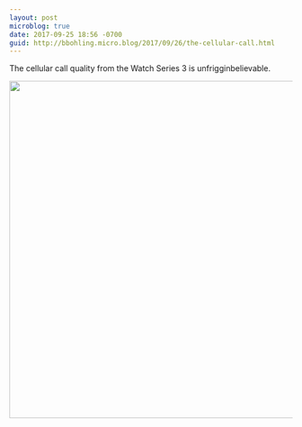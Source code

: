 ```yaml
---
layout: post
microblog: true
date: 2017-09-25 18:56 -0700
guid: http://bbohling.micro.blog/2017/09/26/the-cellular-call.html
---
```

The cellular call quality from the Watch Series 3 is unfrigginbelievable. 

<img src="http://micro.brandonbohling.com/uploads/2017/6efb557670.jpg" width="600" height="599" />
